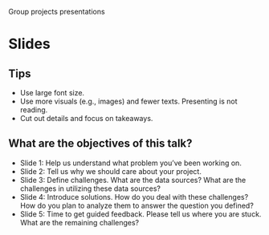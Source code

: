 Group projects presentations

# Slides

## Tips
* Use large font size.
* Use more visuals (e.g., images) and fewer texts. Presenting is not reading.
* Cut out details and focus on takeaways.

## What are the objectives of this talk?
* Slide 1: Help us understand what problem you’ve been working on.
* Slide 2: Tell us why we should care about your project.
* Slide 3: Define challenges. What are the data sources? What are the challenges in utilizing these data sources?
* Slide 4: Introduce solutions. How do you deal with these challenges? How do you plan to analyze them to answer the question you defined?
* Slide 5: Time to get guided feedback. Please tell us where you are stuck. What are the remaining challenges?
